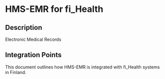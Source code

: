 # HMS-EMR for fi_Health

## Description

Electronic Medical Records

## Integration Points

This document outlines how HMS-EMR is integrated with fi_Health systems in Finland.
